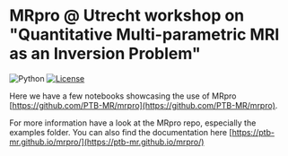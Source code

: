 # MRpro @ Utrecht workshop on "Quantitative Multi-parametric MRI as an Inversion Problem"

![Python](https://img.shields.io/badge/python-3.11%20%7C%203.12-blue)
[![License](https://img.shields.io/badge/License-Apache%202.0-blue.svg)](https://opensource.org/licenses/Apache-2.0)

Here we have a few notebooks showcasing the use of MRpro [https://github.com/PTB-MR/mrpro](https://github.com/PTB-MR/mrpro). 

For more information have a look at the MRpro repo, especially the examples folder. You can also find the documentation here [https://ptb-mr.github.io/mrpro/](https://ptb-mr.github.io/mrpro/)

